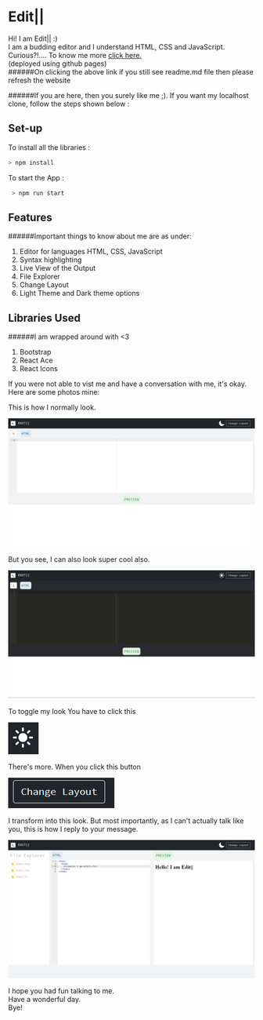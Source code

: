 # Edit||

Hi! I am Edit|| :)<br>
I am a budding editor and I understand HTML, CSS and JavaScript.
Curious?!.... To know me more [click here.](https://vsamhita2028.github.io/code-editor/) <br>
(deployed using github pages)<br>
######On clicking the above link if you still see readme.md file then please refresh the website

######If you are here, then you surely like me ;). If you want my localhost clone, follow the steps shown below :

## Set-up

To install all the libraries :

```javascript
> npm install
```

To start the App :

```javascript
 > npm run start
```

## Features
######Important things to know about me are as under:

1. Editor for languages HTML, CSS, JavaScript
2. Syntax highlighting
3. Live View of the Output
4. File Explorer
5. Change Layout
6. Light Theme and Dark theme options

## Libraries Used
######I am wrapped around with <3

1. Bootstrap
2. React Ace
3. React Icons

If you were not able to vist me and have a conversation with me, it's okay. Here are some photos mine:

This is how I normally look.

![alt text](https://github.com/vsamhita2028/code-editor/blob/main/public/images/Light.png?raw=true)

But you see, I can also look super cool also.

![alt text](https://github.com/vsamhita2028/code-editor/blob/main/public/images/Dark.png?raw=true)

To toggle my look You have to click this

![alt text](https://github.com/vsamhita2028/code-editor/blob/main/public/images/Capture.PNG?raw=true)

There's more. When you click this button 

![alt text](https://github.com/vsamhita2028/code-editor/blob/main/public/images/changelayout.PNG?raw=true)

I transform into this look. But most importantly, as I can't actually talk like you, this is how I reply to your message.

![alt text](https://github.com/vsamhita2028/code-editor/blob/main/public/images/triplelayout.png?raw=true)


I hope you had fun talking to me. <br>
Have a wonderful day. <br>
Bye!

